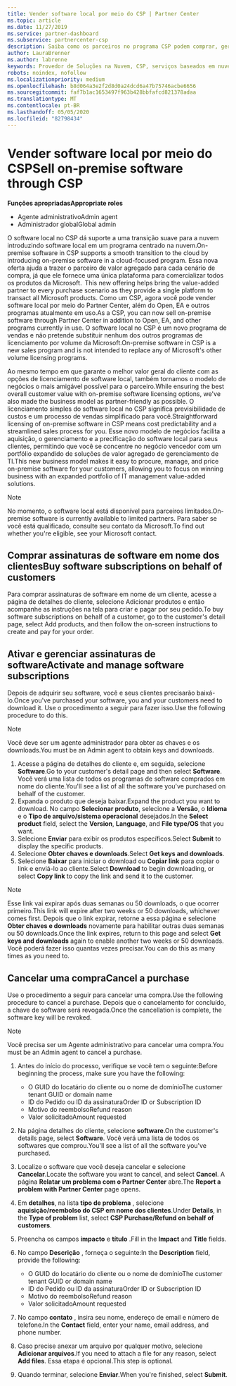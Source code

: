 ```yaml
---
title: Vender software local por meio do CSP | Partner Center
ms.topic: article
ms.date: 11/27/2019
ms.service: partner-dashboard
ms.subservice: partnercenter-csp
description: Saiba como os parceiros no programa CSP podem comprar, gerenciar, vender e cancelar assinaturas de software local em nome dos clientes no Partner Center.
author: LauraBrenner
ms.author: labrenne
keywords: Provedor de Soluções na Nuvem, CSP, serviços baseados em nuvem, Azure, Office 365, Dynamics, parceiro CSP, vender no CSP, parceiro direto, parceiro CSP direto, revendedor CSP indireto, CSP direto, CSP indireto, modelo direto, modelo indireto, revendedor indireto, provedor indireto, provedor, distribuidor, programa provedor de soluções na nuvem
robots: noindex, nofollow
ms.localizationpriority: medium
ms.openlocfilehash: b8d064a3e2f2d8d0a24dcd6a47b75746acbe6656
ms.sourcegitcommit: faf7b1ac1653497f963b428bbfafcd821378adaa
ms.translationtype: MT
ms.contentlocale: pt-BR
ms.lasthandoff: 05/05/2020
ms.locfileid: "82798434"
---
```

# <a name="sell-on-premise-software-through-csp"></a><span data-ttu-id="3cf83-104">Vender software local por meio do CSP</span><span class="sxs-lookup"><span data-stu-id="3cf83-104">Sell on-premise software through CSP</span></span>

<span data-ttu-id="3cf83-105">**Funções apropriadas**</span><span class="sxs-lookup"><span data-stu-id="3cf83-105">**Appropriate roles**</span></span>

- <span data-ttu-id="3cf83-106">Agente administrativo</span><span class="sxs-lookup"><span data-stu-id="3cf83-106">Admin agent</span></span>
- <span data-ttu-id="3cf83-107">Administrador global</span><span class="sxs-lookup"><span data-stu-id="3cf83-107">Global admin</span></span>

<span data-ttu-id="3cf83-108">O software local no CSP dá suporte a uma transição suave para a nuvem introduzindo software local em um programa centrado na nuvem.</span><span class="sxs-lookup"><span data-stu-id="3cf83-108">On-premise software in CSP supports a smooth transition to the cloud by introducing on-premise software in a cloud-focused program.</span></span><span data-ttu-id="3cf83-109"> Essa nova oferta ajuda a trazer o parceiro de valor agregado para cada cenário de compra, já que ele fornece uma única plataforma para comercializar todos os produtos da Microsoft.</span><span class="sxs-lookup"><span data-stu-id="3cf83-109">  This new offering helps bring the value-added partner to every purchase scenario as they provide a single platform to transact all Microsoft products.</span></span> <span data-ttu-id="3cf83-110">Como um CSP, agora você pode vender software local por meio do Partner Center, além do Open, EA e outros programas atualmente em uso.</span><span class="sxs-lookup"><span data-stu-id="3cf83-110">As a CSP, you can now sell on-premise software through Partner Center in addition to Open, EA, and other programs currently in use.</span></span> <span data-ttu-id="3cf83-111">O software local no CSP é um novo programa de vendas e não pretende substituir nenhum dos outros programas de licenciamento por volume da Microsoft.</span><span class="sxs-lookup"><span data-stu-id="3cf83-111">On-premise software in CSP is a new sales program and is not intended to replace any of Microsoft's other volume licensing programs.</span></span> 
 
<span data-ttu-id="3cf83-112">Ao mesmo tempo em que garante o melhor valor geral do cliente com as opções de licenciamento de software local, também tornamos o modelo de negócios o mais amigável possível para o parceiro.</span><span class="sxs-lookup"><span data-stu-id="3cf83-112">While ensuring the best overall customer value with on-premise software licensing options, we've also made the business model as partner-friendly as possible.</span></span> <span data-ttu-id="3cf83-113">O licenciamento simples do software local no CSP significa previsibilidade de custos e um processo de vendas simplificado para você.</span><span class="sxs-lookup"><span data-stu-id="3cf83-113">Straightforward licensing of on-premise software in CSP means cost predictability and a streamlined sales process for you.</span></span> <span data-ttu-id="3cf83-114">Esse novo modelo de negócios facilita a aquisição, o gerenciamento e a precificação do software local para seus clientes, permitindo que você se concentre no negócio vencedor com um portfólio expandido de soluções de valor agregado de gerenciamento de TI.</span><span class="sxs-lookup"><span data-stu-id="3cf83-114">This new business model makes it easy to procure, manage, and price on-premise software for your customers, allowing you to focus on winning business with an expanded portfolio of IT management value-added solutions.</span></span> 

>[!NOTE]
><span data-ttu-id="3cf83-115">No momento, o software local está disponível para parceiros limitados.</span><span class="sxs-lookup"><span data-stu-id="3cf83-115">On-premise software is currently available to limited partners.</span></span> <span data-ttu-id="3cf83-116">Para saber se você está qualificado, consulte seu contato da Microsoft.</span><span class="sxs-lookup"><span data-stu-id="3cf83-116">To find out whether you're eligible, see your Microsoft contact.</span></span> 


## <a name="buy-software-subscriptions-on-behalf-of-customers"></a><span data-ttu-id="3cf83-117">Comprar assinaturas de software em nome dos clientes</span><span class="sxs-lookup"><span data-stu-id="3cf83-117">Buy software subscriptions on behalf of customers</span></span>

<span data-ttu-id="3cf83-118">Para comprar assinaturas de software em nome de um cliente, acesse a página de detalhes do cliente, selecione Adicionar produtos e então acompanhe as instruções na tela para criar e pagar por seu pedido.</span><span class="sxs-lookup"><span data-stu-id="3cf83-118">To buy software subscriptions on behalf of a customer, go to the customer's detail page, select Add products, and then follow the on-screen instructions to create and pay for your order.</span></span>

## <a name="activate-and-manage-software-subscriptions"></a><span data-ttu-id="3cf83-119">Ativar e gerenciar assinaturas de software</span><span class="sxs-lookup"><span data-stu-id="3cf83-119">Activate and manage software subscriptions</span></span>

<span data-ttu-id="3cf83-120">Depois de adquirir seu software, você e seus clientes precisarão baixá-lo.</span><span class="sxs-lookup"><span data-stu-id="3cf83-120">Once you've purchased your software, you and your customers need to download it.</span></span> <span data-ttu-id="3cf83-121">Use o procedimento a seguir para fazer isso.</span><span class="sxs-lookup"><span data-stu-id="3cf83-121">Use the following procedure to do this.</span></span> 

>[!NOTE]
><span data-ttu-id="3cf83-122">Você deve ser um agente administrador para obter as chaves e os downloads.</span><span class="sxs-lookup"><span data-stu-id="3cf83-122">You must be an Admin agent to obtain keys and downloads.</span></span> 

1. <span data-ttu-id="3cf83-123">Acesse a página de detalhes do cliente e, em seguida, selecione **Software**.</span><span class="sxs-lookup"><span data-stu-id="3cf83-123">Go to your customer's detail page and then select **Software**.</span></span> <span data-ttu-id="3cf83-124">Você verá uma lista de todos os programas de software comprados em nome do cliente.</span><span class="sxs-lookup"><span data-stu-id="3cf83-124">You'll see a list of all the software you've purchased on behalf of the customer.</span></span> 
2.  <span data-ttu-id="3cf83-125">Expanda o produto que deseja baixar.</span><span class="sxs-lookup"><span data-stu-id="3cf83-125">Expand the product you want to download.</span></span> <span data-ttu-id="3cf83-126">No campo **Selecionar produto**, selecione a **Versão**, o **Idioma** e o **Tipo de arquivo/sistema operacional** desejados.</span><span class="sxs-lookup"><span data-stu-id="3cf83-126">In the **Select product** field, select the **Version**, **Language**, and **File type/OS** that you want.</span></span> 
3.  <span data-ttu-id="3cf83-127">Selecione **Enviar** para exibir os produtos específicos.</span><span class="sxs-lookup"><span data-stu-id="3cf83-127">Select **Submit** to display the specific products.</span></span> 
4.  <span data-ttu-id="3cf83-128">Selecione **Obter chaves e downloads**.</span><span class="sxs-lookup"><span data-stu-id="3cf83-128">Select **Get keys and downloads**.</span></span> 
5.  <span data-ttu-id="3cf83-129">Selecione **Baixar** para iniciar o download ou **Copiar link** para copiar o link e enviá-lo ao cliente.</span><span class="sxs-lookup"><span data-stu-id="3cf83-129">Select **Download** to begin downloading, or select **Copy link** to copy the link and send it to the customer.</span></span> 

>[!NOTE]
><span data-ttu-id="3cf83-130">Esse link vai expirar após duas semanas ou 50 downloads, o que ocorrer primeiro.</span><span class="sxs-lookup"><span data-stu-id="3cf83-130">This link will expire after two weeks or 50 downloads, whichever comes first.</span></span> <span data-ttu-id="3cf83-131">Depois que o link expirar, retorne a essa página e selecione **Obter chaves e downloads** novamente para habilitar outras duas semanas ou 50 downloads.</span><span class="sxs-lookup"><span data-stu-id="3cf83-131">Once the link expires, return to this page and select **Get keys and downloads** again to enable another two weeks or 50 downloads.</span></span> <span data-ttu-id="3cf83-132">Você poderá fazer isso quantas vezes precisar.</span><span class="sxs-lookup"><span data-stu-id="3cf83-132">You can do this as many times as you need to.</span></span> 


## <a name="cancel-a-purchase"></a><span data-ttu-id="3cf83-133">Cancelar uma compra</span><span class="sxs-lookup"><span data-stu-id="3cf83-133">Cancel a purchase</span></span>
<span data-ttu-id="3cf83-134">Use o procedimento a seguir para cancelar uma compra.</span><span class="sxs-lookup"><span data-stu-id="3cf83-134">Use the following procedure to cancel a purchase.</span></span> <span data-ttu-id="3cf83-135">Depois que o cancelamento for concluído, a chave de software será revogada.</span><span class="sxs-lookup"><span data-stu-id="3cf83-135">Once the cancellation is complete, the software key will be revoked.</span></span> 

>[!NOTE]
><span data-ttu-id="3cf83-136">Você precisa ser um Agente administrativo para cancelar uma compra.</span><span class="sxs-lookup"><span data-stu-id="3cf83-136">You must be an Admin agent to cancel a purchase.</span></span> 

1.  <span data-ttu-id="3cf83-137">Antes do início do processo, verifique se você tem o seguinte:</span><span class="sxs-lookup"><span data-stu-id="3cf83-137">Before beginning the process, make sure you have the following:</span></span> 
    -   <span data-ttu-id="3cf83-138">O GUID do locatário do cliente ou o nome de domínio</span><span class="sxs-lookup"><span data-stu-id="3cf83-138">The customer tenant GUID or domain name</span></span>
    -   <span data-ttu-id="3cf83-139">ID do Pedido ou ID da assinatura</span><span class="sxs-lookup"><span data-stu-id="3cf83-139">Order ID or Subscription ID</span></span>
    -   <span data-ttu-id="3cf83-140">Motivo do reembolso</span><span class="sxs-lookup"><span data-stu-id="3cf83-140">Refund reason</span></span>
    -   <span data-ttu-id="3cf83-141">Valor solicitado</span><span class="sxs-lookup"><span data-stu-id="3cf83-141">Amount requested</span></span>

2.  <span data-ttu-id="3cf83-142">Na página detalhes do cliente, selecione **software**.</span><span class="sxs-lookup"><span data-stu-id="3cf83-142">On the customer's details page, select **Software**.</span></span> <span data-ttu-id="3cf83-143">Você verá uma lista de todos os softwares que comprou.</span><span class="sxs-lookup"><span data-stu-id="3cf83-143">You'll see a list of all the software you've purchased.</span></span> 

3.  <span data-ttu-id="3cf83-144">Localize o software que você deseja cancelar e selecione **Cancelar**.</span><span class="sxs-lookup"><span data-stu-id="3cf83-144">Locate the software you want to cancel, and select **Cancel**.</span></span> <span data-ttu-id="3cf83-145">A página **Relatar um problema com o Partner Center** abre.</span><span class="sxs-lookup"><span data-stu-id="3cf83-145">The **Report a problem with Partner Center** page opens.</span></span> 

4.  <span data-ttu-id="3cf83-146">Em **detalhes**, na lista **tipo de problema** , selecione **aquisição/reembolso do CSP em nome dos clientes**.</span><span class="sxs-lookup"><span data-stu-id="3cf83-146">Under **Details**, in the **Type of problem** list, select **CSP Purchase/Refund on behalf of customers**.</span></span>

5.  <span data-ttu-id="3cf83-147">Preencha os campos **impacto** e **título** .</span><span class="sxs-lookup"><span data-stu-id="3cf83-147">Fill in the **Impact** and **Title** fields.</span></span> 

6.  <span data-ttu-id="3cf83-148">No campo **Descrição** , forneça o seguinte:</span><span class="sxs-lookup"><span data-stu-id="3cf83-148">In the **Description** field, provide the following:</span></span> 
    -   <span data-ttu-id="3cf83-149">O GUID do locatário do cliente ou o nome de domínio</span><span class="sxs-lookup"><span data-stu-id="3cf83-149">The customer tenant GUID or domain name</span></span>
    -   <span data-ttu-id="3cf83-150">ID do Pedido ou ID da assinatura</span><span class="sxs-lookup"><span data-stu-id="3cf83-150">Order ID or Subscription ID</span></span>
    -   <span data-ttu-id="3cf83-151">Motivo do reembolso</span><span class="sxs-lookup"><span data-stu-id="3cf83-151">Refund reason</span></span>
    -   <span data-ttu-id="3cf83-152">Valor solicitado</span><span class="sxs-lookup"><span data-stu-id="3cf83-152">Amount requested</span></span>

7.  <span data-ttu-id="3cf83-153">No campo **contato** , insira seu nome, endereço de email e número de telefone.</span><span class="sxs-lookup"><span data-stu-id="3cf83-153">In the **Contact** field, enter your name, email address, and phone number.</span></span> 

8.  <span data-ttu-id="3cf83-154">Caso precise anexar um arquivo por qualquer motivo, selecione **Adicionar arquivos**.</span><span class="sxs-lookup"><span data-stu-id="3cf83-154">If you need to attach a file for any reason, select **Add files**.</span></span> <span data-ttu-id="3cf83-155">Essa etapa é opcional.</span><span class="sxs-lookup"><span data-stu-id="3cf83-155">This step is optional.</span></span> 

9.  <span data-ttu-id="3cf83-156">Quando terminar, selecione **Enviar**.</span><span class="sxs-lookup"><span data-stu-id="3cf83-156">When you're finished, select **Submit**.</span></span>